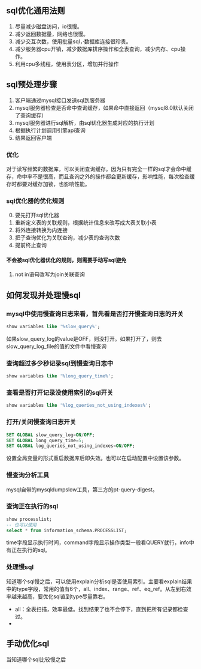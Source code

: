 ## sql优化通用法则

1. 尽量减少磁盘访问，io很慢。
2. 减少返回数据量，网络也很慢。
3. 减少交互次数，使用批量sql，·数据库连接很珍贵。
4. 减少服务器cpu开销，减少数据库排序操作和全表查询，减少内存、cpu操作。
5. 利用cpu多线程，使用表分区，增加并行操作

## sql预处理步骤

1. 客户端通过mysql接口发送sql到服务器
2. mysql服务器检查是否命中查询缓存，如果命中直接返回（mysql8.0默认关闭了查询缓存）
3. mysql服务器进行sql解析，由sql优化器生成对应的执行计划
4. 根据执行计划调用引擎api查询
5. 结果返回客户端

### 优化

对于读写频繁的数据库，可以关闭查询缓存。因为只有完全一样的sql才会命中缓存，命中率不是很高，而且查询之外的操作都会更新缓存，影响性能，每次检查缓存时都要对缓存加锁，也影响性能。  

### sql优化器的优化规则

0. 要先打开sql优化器
1. 重新定义表的关联规则，根据统计信息来改写成大表关联小表
2. 将外连接转换为内连接
3. 把子查询优化为关联查询，减少表的查询次数
4. 提前终止查询

#### 不会被sql优化器优化的规则，则需要手动写sql避免

1. not in语句改写为join关联查询
## 如何发现并处理慢sql

### mysql中使用慢查询日志来看，首先看是否打开慢查询日志的开关

``` sql
show variables like '%slow_query%';
```

如果slow_query_log的value是OFF，则没打开。如果打开了，则去slow_query_log_file的值的文件中看慢查询  
### 查询超过多少秒记录sql到慢查询日志中

``` sql
show variables like '%long_query_time%';
```

### 查看是否打开记录没使用索引的sql开关

``` sql
show variables like '%log_queries_not_using_indexes%';
```

### 打开/关闭慢查询日志开关

``` sql
SET GLOBAL slow_query_log=ON/OFF;
SET GLOBAL long_query_time=5;
SET GLOBAL log_queries_not_using_indexes=ON/OFF;
```

设置全局变量的形式重启数据库后即失效。也可以在启动配置中设置该参数。

### 慢查询分析工具

mysql自带的mysqldumpslow工具，第三方的pt-query-digest。

### 查询正在执行的sql

``` sql
show processlist;
-- 也可以使用
select * from information_schema.PROCESSLIST;
```

time字段显示执行时间，command字段显示操作类型一般看QUERY就行，info中有正在执行的sql。

### 处理慢sql

知道哪个sql慢之后，可以使用explain分析sql是否使用索引。主要看explain结果中的type字段，常用的值有6个，all、index、range、ref、eq_ref。从左到右效率越来越高，要优化sql直到type尽量靠右。

* all：全表扫描，效率最低。找到结果了也不会停下，直到把所有记录都检查过。
* 

## 手动优化sql

当知道哪个sql比较慢之后
